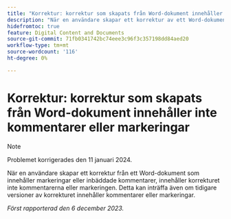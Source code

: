 ```yaml
---
title: "Korrektur: korrektur som skapats från Word-dokument innehåller inte kommentarer eller markeringar"
description: "När en användare skapar ett korrektur av ett Word-dokument som innehåller markeringar eller inbäddade kommentarer, innehåller korrekturet inte kommentarerna eller markeringen. Detta kan inträffa även om tidigare versioner av korrekturet innehåller kommentarer eller markeringar."
hidefromtoc: true
feature: Digital Content and Documents
source-git-commit: 71fb0341742bc74eee3c96f3c357198dd84aed20
workflow-type: tm+mt
source-wordcount: '116'
ht-degree: 0%

---
```



# Korrektur: korrektur som skapats från Word-dokument innehåller inte kommentarer eller markeringar

>[!NOTE]
>
>Problemet korrigerades den 11 januari 2024.

<!--WF and EFP TOCs-->

När en användare skapar ett korrektur från ett Word-dokument som innehåller markeringar eller inbäddade kommentarer, innehåller korrekturet inte kommentarerna eller markeringen. Detta kan inträffa även om tidigare versioner av korrekturet innehåller kommentarer eller markeringar.

_Först rapporterad den 6 december 2023._
